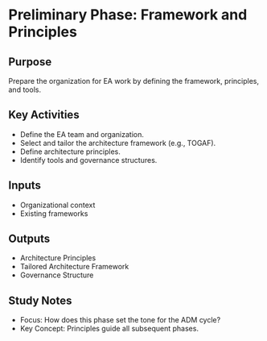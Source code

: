 # Preliminary Phase: Framework and Principles

## Purpose
Prepare the organization for EA work by defining the framework, principles, and tools.

## Key Activities
- Define the EA team and organization.
- Select and tailor the architecture framework (e.g., TOGAF).
- Define architecture principles.
- Identify tools and governance structures.

## Inputs
- Organizational context
- Existing frameworks

## Outputs
- Architecture Principles
- Tailored Architecture Framework
- Governance Structure

## Study Notes
- Focus: How does this phase set the tone for the ADM cycle?
- Key Concept: Principles guide all subsequent phases.